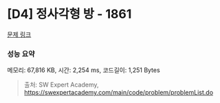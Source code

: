# [D4] 정사각형 방 - 1861 

[문제 링크](https://swexpertacademy.com/main/code/problem/problemDetail.do?contestProbId=AV5LtJYKDzsDFAXc) 

### 성능 요약

메모리: 67,816 KB, 시간: 2,254 ms, 코드길이: 1,251 Bytes



> 출처: SW Expert Academy, https://swexpertacademy.com/main/code/problem/problemList.do